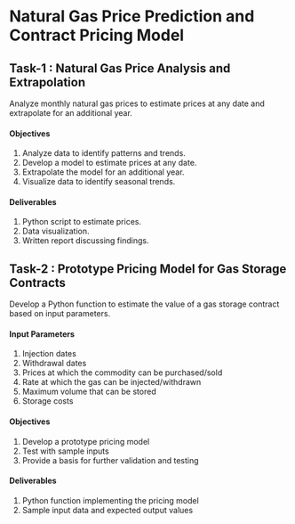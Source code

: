 # Natural Gas Price Prediction and Contract Pricing Model
## Task-1 : Natural Gas Price Analysis and Extrapolation
Analyze monthly natural gas prices to estimate prices at any date and extrapolate for an additional year.

#### Objectives

1. Analyze data to identify patterns and trends.
2. Develop a model to estimate prices at any date.
3. Extrapolate the model for an additional year.
4. Visualize data to identify seasonal trends.

#### Deliverables

1. Python script to estimate prices.
2. Data visualization.
3. Written report discussing findings.

## Task-2 : Prototype Pricing Model for Gas Storage Contracts
Develop a Python function to estimate the value of a gas storage contract based on input parameters.

#### Input Parameters
1. Injection dates
2. Withdrawal dates
3. Prices at which the commodity can be purchased/sold
4. Rate at which the gas can be injected/withdrawn
5. Maximum volume that can be stored
6. Storage costs

#### Objectives
1. Develop a prototype pricing model
2. Test with sample inputs
3. Provide a basis for further validation and testing

#### Deliverables
1. Python function implementing the pricing model
2. Sample input data and expected output values
